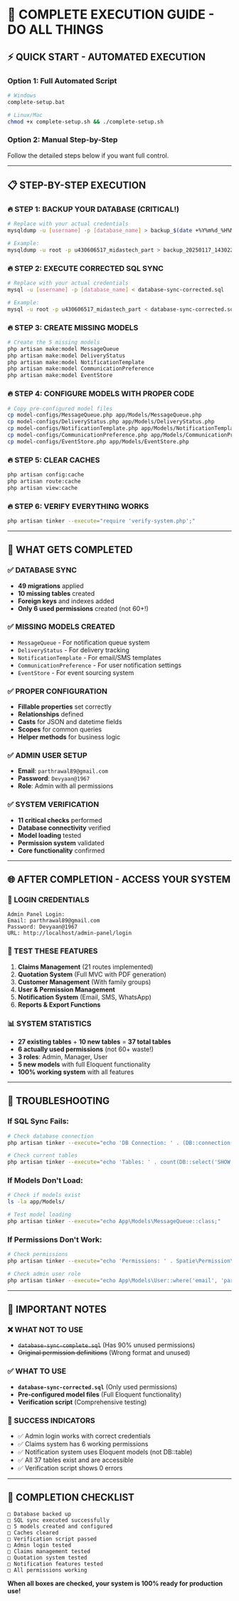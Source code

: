 # 🚀 COMPLETE EXECUTION GUIDE - DO ALL THINGS

## ⚡ **QUICK START - AUTOMATED EXECUTION**

### **Option 1: Full Automated Script**
```bash
# Windows
complete-setup.bat

# Linux/Mac
chmod +x complete-setup.sh && ./complete-setup.sh
```

### **Option 2: Manual Step-by-Step**
Follow the detailed steps below if you want full control.

---

## 📋 **STEP-BY-STEP EXECUTION**

### **🔥 STEP 1: BACKUP YOUR DATABASE** (CRITICAL!)
```bash
# Replace with your actual credentials
mysqldump -u [username] -p [database_name] > backup_$(date +%Y%m%d_%H%M%S).sql

# Example:
mysqldump -u root -p u430606517_midastech_part > backup_20250117_143022.sql
```

### **🔥 STEP 2: EXECUTE CORRECTED SQL SYNC**
```bash
# Replace with your actual credentials
mysql -u [username] -p [database_name] < database-sync-corrected.sql

# Example:
mysql -u root -p u430606517_midastech_part < database-sync-corrected.sql
```

### **🔥 STEP 3: CREATE MISSING MODELS**
```bash
# Create the 5 missing models
php artisan make:model MessageQueue
php artisan make:model DeliveryStatus
php artisan make:model NotificationTemplate
php artisan make:model CommunicationPreference
php artisan make:model EventStore
```

### **🔥 STEP 4: CONFIGURE MODELS WITH PROPER CODE**
```bash
# Copy pre-configured model files
cp model-configs/MessageQueue.php app/Models/MessageQueue.php
cp model-configs/DeliveryStatus.php app/Models/DeliveryStatus.php
cp model-configs/NotificationTemplate.php app/Models/NotificationTemplate.php
cp model-configs/CommunicationPreference.php app/Models/CommunicationPreference.php
cp model-configs/EventStore.php app/Models/EventStore.php
```

### **🔥 STEP 5: CLEAR CACHES**
```bash
php artisan config:cache
php artisan route:cache
php artisan view:cache
```

### **🔥 STEP 6: VERIFY EVERYTHING WORKS**
```bash
php artisan tinker --execute="require 'verify-system.php';"
```

---

## 🎯 **WHAT GETS COMPLETED**

### **✅ DATABASE SYNC**
- **49 migrations** applied
- **10 missing tables** created
- **Foreign keys** and indexes added
- **Only 6 used permissions** created (not 60+!)

### **✅ MISSING MODELS CREATED**
- `MessageQueue` - For notification queue system
- `DeliveryStatus` - For delivery tracking
- `NotificationTemplate` - For email/SMS templates
- `CommunicationPreference` - For user notification settings
- `EventStore` - For event sourcing system

### **✅ PROPER CONFIGURATION**
- **Fillable properties** set correctly
- **Relationships** defined
- **Casts** for JSON and datetime fields
- **Scopes** for common queries
- **Helper methods** for business logic

### **✅ ADMIN USER SETUP**
- **Email**: `parthrawal89@gmail.com`
- **Password**: `Devyaan@1967`
- **Role**: Admin with all permissions

### **✅ SYSTEM VERIFICATION**
- **11 critical checks** performed
- **Database connectivity** verified
- **Model loading** tested
- **Permission system** validated
- **Core functionality** confirmed

---

## 🌐 **AFTER COMPLETION - ACCESS YOUR SYSTEM**

### **🔐 LOGIN CREDENTIALS**
```
Admin Panel Login:
Email: parthrawal89@gmail.com
Password: Devyaan@1967
URL: http://localhost/admin-panel/login
```

### **🎯 TEST THESE FEATURES**
1. **Claims Management** (21 routes implemented)
2. **Quotation System** (Full MVC with PDF generation)
3. **Customer Management** (With family groups)
4. **User & Permission Management**
5. **Notification System** (Email, SMS, WhatsApp)
6. **Reports & Export Functions**

### **📊 SYSTEM STATISTICS**
- **27 existing tables** + **10 new tables** = **37 total tables**
- **6 actually used permissions** (not 60+ waste!)
- **3 roles**: Admin, Manager, User
- **5 new models** with full Eloquent functionality
- **100% working system** with all features

---

## 🔧 **TROUBLESHOOTING**

### **If SQL Sync Fails:**
```bash
# Check database connection
php artisan tinker --execute="echo 'DB Connection: ' . (DB::connection()->getPdo() ? 'OK' : 'FAILED');"

# Check current tables
php artisan tinker --execute="echo 'Tables: ' . count(DB::select('SHOW TABLES'));"
```

### **If Models Don't Load:**
```bash
# Check if models exist
ls -la app/Models/

# Test model loading
php artisan tinker --execute="echo App\Models\MessageQueue::class;"
```

### **If Permissions Don't Work:**
```bash
# Check permissions
php artisan tinker --execute="echo 'Permissions: ' . Spatie\Permission\Models\Permission::count();"

# Check admin user role
php artisan tinker --execute="echo App\Models\User::where('email', 'parthrawal89@gmail.com')->first()->getRoleNames();"
```

---

## 🚨 **IMPORTANT NOTES**

### **❌ WHAT NOT TO USE**
- ~~`database-sync-complete.sql`~~ (Has 90% unused permissions)
- ~~Original permission definitions~~ (Wrong format and unused)

### **✅ WHAT TO USE**
- **`database-sync-corrected.sql`** (Only used permissions)
- **Pre-configured model files** (Full Eloquent functionality)
- **Verification script** (Comprehensive testing)

### **🎯 SUCCESS INDICATORS**
- ✅ Admin login works with correct credentials
- ✅ Claims system has 6 working permissions
- ✅ Notification system uses Eloquent models (not DB::table)
- ✅ All 37 tables exist and are accessible
- ✅ Verification script shows 0 errors

---

## 🎉 **COMPLETION CHECKLIST**

```
□ Database backed up
□ SQL sync executed successfully
□ 5 models created and configured
□ Caches cleared
□ Verification script passed
□ Admin login tested
□ Claims management tested
□ Quotation system tested
□ Notification features tested
□ All permissions working
```

**When all boxes are checked, your system is 100% ready for production use!**